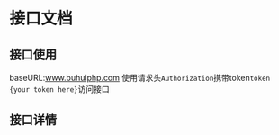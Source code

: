 # 接口文档

## 接口使用

baseURL:www.buhuiphp.com
使用请求头`Authorization`携带token`token {your token here}`访问接口

## 接口详情

